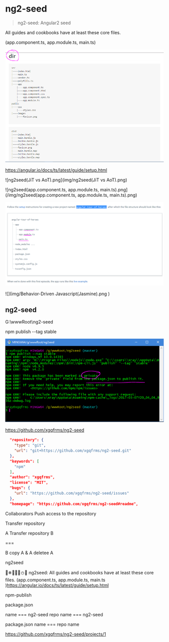 # ng2-seed  

> ng2-seed: Angular2 seed    

All guides and cookbooks have at least these core files.   

(app.component.ts, app.module.ts, main.ts)  

![](img/webpack-dir(Angular2-App).png)

https://angular.io/docs/ts/latest/guide/setup.html

![ng2seed(JiT vs AoT).png](img/ng2seed(JiT vs AoT).png)

![ng2seed(app.component.ts, app.module.ts, main.ts).png](/img/ng2seed(app.component.ts, app.module.ts, main.ts).png)

![angular-tour-of-heroes(dir).png	](./img/angular-tour-of-heroes(dir).png	)

![](img/Behavior-Driven Javascript(Jasmine).png	)
 


## ng2-seed


G:\wwwRoot\ng2-seed


npm publish --tag stable

!["private": true](./img/npm-publish-private-error.png)





https://github.com/xgqfrms/ng2-seed



```json
  "repository": {
    "type": "git",
    "url": "git+https://github.com/xgqfrms/ng2-seed.git"
  },
  "keywords": [
    "npm"
  ],
  "author": "xgqfrms",
  "license": "MIT",
  "bugs": {
    "url": "https://github.com/xgqfrms/ng2-seed/issues"
  },
  "homepage": "https://github.com/xgqfrms/ng2-seed#readme",
```





Collaborators Push access to the repository


Transfer repository



A Transfer repository B

===

B copy A & A deletee A







ng2seed

🎅❄🎄🎁🔀⛄🔔 ng2seed: All guides and cookbooks have at least these core files. (app.component.ts, app.module.ts, main.ts )https://angular.io/docs/ts/latest/guide/setup.html



npm-publish

package.json

name === ng2-seed
repo name === ng2-seed


package.json name === repo name


https://github.com/xgqfrms/ng2-seed/projects/1















